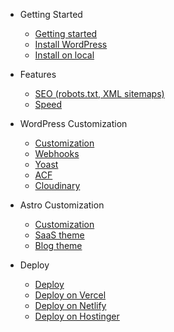 - Getting Started

  - [Getting started](README.md)
  - [Install WordPress](install-wordpress.md)
  - [Install on local](local-install.md)
  
- Features

  - [SEO (robots.txt, XML sitemaps)](seo.md)
  - [Speed](#)

- WordPress Customization

   - [Customization](wordpress-customization.md)
   - [Webhooks](webhooks.md)
   - [Yoast](#)
   - [ACF](#)
   - [Cloudinary](#)

- Astro Customization

  - [Customization](astro-customization.md)
  - [SaaS theme](saas-theme.md)
  - [Blog theme](blog-theme.md)

- Deploy

  - [Deploy](deploy.md)
  - [Deploy on Vercel](deploy-vercel.md)
  - [Deploy on Netlify](deploy-netlify.md)
  - [Deploy on Hostinger](deploy-hostinger.md)
